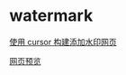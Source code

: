# watermark

[使用 cursor 构建添加水印网页](https://chenjie.info/2895)

[网页预览](https://tools.chenjie.info/watermark)